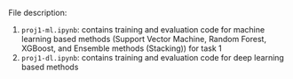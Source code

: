 File description: 
1. `proj1-ml.ipynb`: contains training and evaluation code for machine learning based methods (Support Vector Machine, Random Forest, XGBoost, and Ensemble methods (Stacking)) for task 1
2. `proj1-dl.ipynb`: contains training and evaluation code for deep learning based methods  